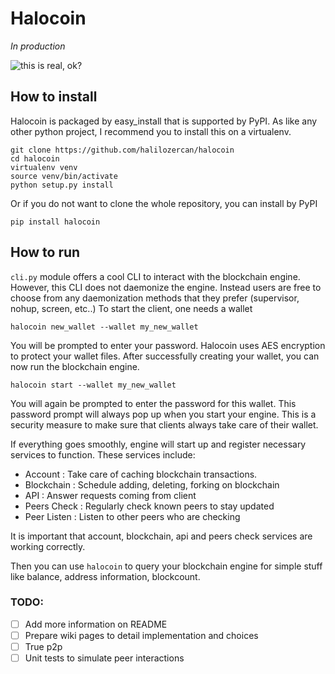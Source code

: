 Halocoin
=============

*In production*

![this is real, ok?](http://i.imgur.com/lz7hOlC.gif)

## How to install

Halocoin is packaged by easy_install that is supported by PyPI. As like any other python project,
I recommend you to install this on a virtualenv.

```
git clone https://github.com/halilozercan/halocoin
cd halocoin
virtualenv venv
source venv/bin/activate
python setup.py install
```

Or if you do not want to clone the whole repository, you can install by PyPI

```
pip install halocoin
```

## How to run

```cli.py``` module offers a cool CLI to interact with the blockchain engine.
However, this CLI does not daemonize the engine. Instead users are free to choose from any daemonization methods that they
prefer (supervisor, nohup, screen, etc..) To start the client, one needs a wallet

```
halocoin new_wallet --wallet my_new_wallet
```

You will be prompted to enter your password. Halocoin uses AES encryption to protect your wallet files. After successfully
creating your wallet, you can now run the blockchain engine.

```
halocoin start --wallet my_new_wallet
```

You will again be prompted to enter the password for this wallet. This password prompt will always pop up when you start
your engine. This is a security measure to make sure that clients always take care of their wallet.

If everything goes smoothly, engine will start up and register necessary services to function. These services include:

- Account : Take care of caching blockchain transactions.
- Blockchain : Schedule adding, deleting, forking on blockchain
- API : Answer requests coming from client
- Peers Check : Regularly check known peers to stay updated
- Peer Listen : Listen to other peers who are checking

It is important that account, blockchain, api and peers check services are working correctly.

Then you can use ```halocoin``` to query your blockchain engine for simple stuff like balance, address information,
 blockcount.

### TODO:

- [ ] Add more information on README
- [ ] Prepare wiki pages to detail implementation and choices
- [ ] True p2p
- [ ] Unit tests to simulate peer interactions